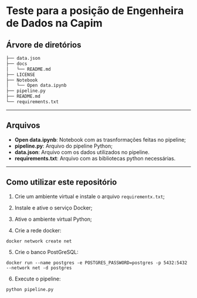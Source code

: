 # Teste para a posição de Engenheira de Dados na Capim

## Árvore de diretórios

```bash
├── data.json
├── docs
│   └── README.md
├── LICENSE
├── Notebook
│   └── Open data.ipynb
├── pipeline.py
├── README.md
└── requirements.txt
```

---

## Arquivos

- **Open data.ipynb**: Notebook com as trasnformações feitas no pipeline;
- **pipeline.py**: Arquivo do pipeline Python;
- **data.json**: Arquivo com os dados utilizados no pipeline.
- **requirements.txt**: Arquivo com as bibliotecas python necessárias.

----

## Como utilizar este repositório

1. Crie um ambiente virtual e instale o arquivo `requirementx.txt`;

2. Instale e ative o serviço Docker;

3. Ative o ambiente virtual Python;

4. Crie a rede docker:

```docker
docker network create net
```

5. Crie o banco PostGreSQL:

```docker
docker run --name postgres -e POSTGRES_PASSWORD=postgres -p 5432:5432 --network net -d postgres
```

6. Execute o pipeline:

```python
python pipeline.py
```